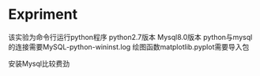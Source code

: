 # Expriment
该实验为命令行运行python程序
python2.7版本
Mysql8.0版本
python与mysql的连接需要MySQL-python-wininst.log
绘图函数matplotlib.pyplot需要导入包


安装Mysql比较费劲
